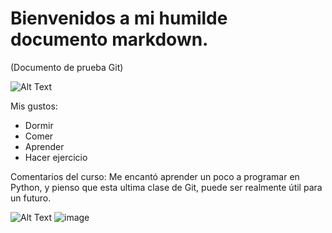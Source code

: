 # Bienvenidos a mi humilde documento markdown.
(Documento de prueba Git)

![Alt Text](https://media.giphy.com/media/vFKqnCdLPNOKc/giphy.gif)

Mis gustos:
- Dormir
- Comer
- Aprender
- Hacer ejercicio

Comentarios del curso:
Me encantó aprender un poco a programar en Python, y pienso que esta ultima clase de Git, puede ser realmente útil para un futuro.

![Alt Text](https://lh3.googleusercontent.com/proxy/jkHn77aI2ftJeeFXRI9DeZ0dUcl9hTaBMc7badKmwbVCXdVk7R8BVVmkPysA86RZd9KOPDeCPgcokNI1bw)
![image](https://user-images.githubusercontent.com/87331085/126180946-d1f06bc8-1b5c-4e27-9e4a-1ecbf5bfd3f3.png)

